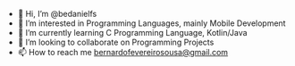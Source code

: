 - 👋 Hi, I’m @bedanielfs
- 👀 I’m interested in Programming Languages, mainly Mobile Development
- 🌱 I’m currently learning C Programming Language, Kotlin/Java
- 💞️ I’m looking to collaborate on Programming Projects
- 📫 How to reach me bernardofevereirosousa@gmail.com

<!---
bedanielfs/bedanielfs is a ✨ special ✨ repository because its `README.md` (this file) appears on your GitHub profile.
You can click the Preview link to take a look at your changes.
--->
